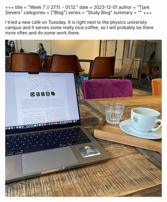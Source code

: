 +++
title = "Week 7 // 27.11. - 01.12."
date = 2023-12-01
author = "Tjark Sievers"
categories = ["Blog"]
series = "Study Blog"
summary = ""
+++

I tried a new café on Tuesday. It is right next to the physics university campus and it serves some really nice coffee, so I will probably be there more often and do some work there.

![image](studyblog_1.jpg)

